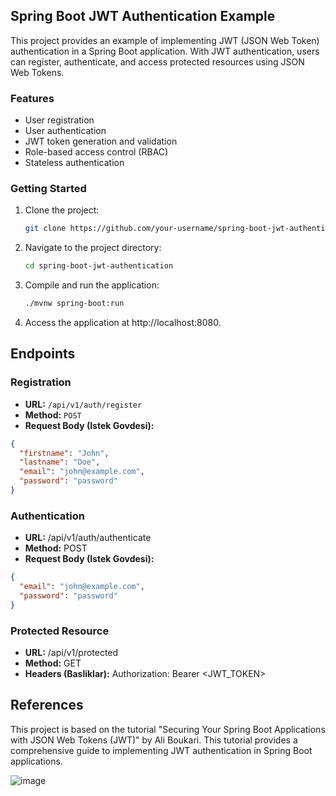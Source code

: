 ## Spring Boot JWT Authentication Example

This project provides an example of implementing JWT (JSON Web Token) authentication in a Spring Boot application. With JWT authentication, users can register, authenticate, and access protected resources using JSON Web Tokens.

### Features

- User registration
- User authentication
- JWT token generation and validation
- Role-based access control (RBAC)
- Stateless authentication

### Getting Started

1. Clone the project:

   ```bash
   git clone https://github.com/your-username/spring-boot-jwt-authentication.git
2. Navigate to the project directory:
   ```bash
   cd spring-boot-jwt-authentication
3. Compile and run the application:
   ```bash
   ./mvnw spring-boot:run
4. Access the application at http://localhost:8080.


## Endpoints

### Registration

- **URL:** `/api/v1/auth/register`
- **Method:** `POST`
- **Request Body (Istek Govdesi):**

```json
{
  "firstname": "John",
  "lastname": "Doe",
  "email": "john@example.com",
  "password": "password"
}
```
### Authentication
- **URL:** /api/v1/auth/authenticate
- **Method:** POST
- **Request Body (Istek Govdesi):**
```json
{
  "email": "john@example.com",
  "password": "password"
}
```
### Protected Resource
- **URL:** /api/v1/protected
- **Method:** GET
- **Headers (Basliklar):** Authorization: Bearer <JWT_TOKEN>

## References
This project is based on the tutorial "Securing Your Spring Boot Applications with JSON Web Tokens (JWT)" by Ali Boukari. This tutorial provides a comprehensive guide to implementing JWT authentication in Spring Boot applications.

![image](https://github.com/yakupzengin/security-springboot/assets/118113891/036c7cf1-ebac-4bf1-9618-3e2df2c0ed64)


